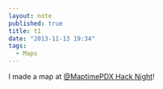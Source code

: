 ```yaml
---
layout: note
published: true
title: t1
date: "2013-11-13 19:34"
tags: 
  - Maps
---
```


I made a map at [@MaptimePDX Hack Night](http://calagator.org/events/1250465193)!

<script src="http://cdn.leafletjs.com/leaflet-0.6.4/leaflet.js"></script>

<div id="map">
    <script>
    var map = L.map('map').setView([45.516469, -122.676208],14);
    
    L.tileLayer(
        'http://{s}.tile.stamen.com/toner/{z}/{x}/{y}.png', {
        attribution: '&copy; <a href="http://osm.org/copyright"> OpenStreetMap</a> contributors'
    }).addTo(map);
        
        var marker = L.marker([45.516469, -122.676208]).addTo(map);
        marker.bindPopup("EsriPDX");
    </script>
</div>

